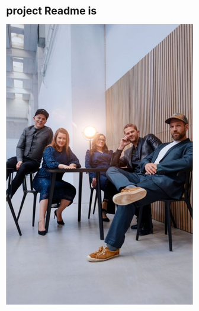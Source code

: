 # project Readme is 
<img src="https://github.com/Wilson9108/eccomerce/blob/main/frontend/src/Images/aboutImg.jpg">
